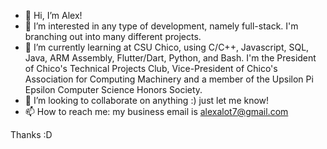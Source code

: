 - 👋 Hi, I’m Alex! 
- 👀 I’m interested in any type of development, namely full-stack. I'm branching out into many different projects. 
- 🌱 I’m currently learning at CSU Chico, using C/C++, Javascript, SQL, Java, ARM Assembly, Flutter/Dart, Python, and Bash. I'm the President of Chico's Technical Projects Club, Vice-President of Chico's Association for Computing Machinery and a member of the Upsilon Pi Epsilon Computer Science Honors Society.
- 💞️ I’m looking to collaborate on anything :) just let me know!
- 📫 How to reach me: my business email is alexalot7@gmail.com    

Thanks :D
